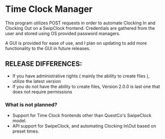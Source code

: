 # Time Clock Manager

This program utilizes POST requests in order to automate Clocking In and Clocking Out on a SwipClock frontend. Credentials are gathered from the user and stored using OS provided password managers.

A GUI is provided for ease of use, and I plan on updating to add more functionality to the GUI in future releases.

## **RELEASE DIFFERENCES:**
- If you have administrative rights ( mainly the ability to create files ), utilize the latest version
- If you do not have the ability to create files, Version 2.0.0 is last one that does not require permissions


### What is not planned?
* Support for Time Clock frontends other than QuestCo's SwipeClock model.
* API support for SwipeClock, and automating Clocking In\Out based on preset times.
